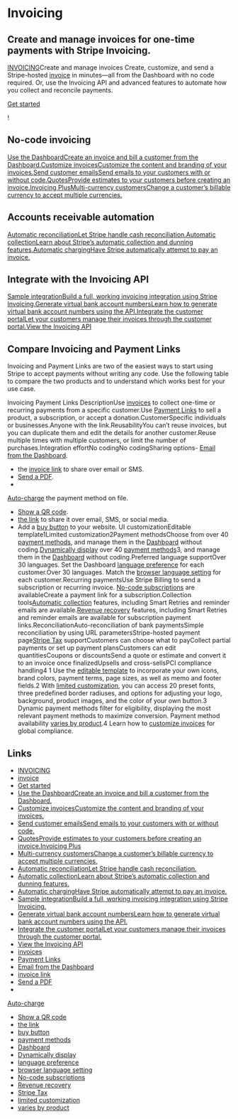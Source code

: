 # Invoicing

## Create and manage invoices for one-time payments with Stripe Invoicing.

[INVOICING](https://docs.stripe.com/invoicing)Create and manage invoices
Create, customize, and send a Stripe-hosted
[invoice](https://docs.stripe.com/api/invoices) in minutes—all from the
Dashboard with no code required. Or, use the Invoicing API and advanced features
to automate how you collect and reconcile payments.

[Get started](https://docs.stripe.com/invoicing/no-code-guide)

!

## No-code invoicing

[Use the DashboardCreate an invoice and bill a customer from the
Dashboard.](https://docs.stripe.com/invoicing/dashboard)[Customize
invoicesCustomize the content and branding of your
invoices.](https://docs.stripe.com/invoicing/customize)[Send customer emailsSend
emails to your customers with or without
code.](https://docs.stripe.com/invoicing/send-email)[QuotesProvide estimates to
your customers before creating an invoice.Invoicing
Plus](https://docs.stripe.com/quotes)[Multi-currency customersChange a
customer’s billable currency to accept multiple
currencies.](https://docs.stripe.com/invoicing/multi-currency-customers)
## Accounts receivable automation

[Automatic reconciliationLet Stripe handle cash
reconciliation.](https://docs.stripe.com/invoicing/automatic-reconciliation)[Automatic
collectionLearn about Stripe’s automatic collection and dunning
features.](https://docs.stripe.com/invoicing/automatic-collection)[Automatic
chargingHave Stripe automatically attempt to pay an
invoice.](https://docs.stripe.com/invoicing/automatic-charging)
## Integrate with the Invoicing API

[Sample integrationBuild a full, working invoicing integration using Stripe
Invoicing.](https://docs.stripe.com/invoicing/integration/quickstart)[Generate
virtual bank account numbersLearn how to generate virtual bank account numbers
using the
API.](https://docs.stripe.com/payments/customer-balance/virtual-bank-account-numbers)[Integrate
the customer portalLet your customers manage their invoices through the customer
portal.](https://docs.stripe.com/customer-management)[View the Invoicing
API](https://docs.stripe.com/docs/api/invoices)
## Compare Invoicing and Payment Links

Invoicing and Payment Links are two of the easiest ways to start using Stripe to
accept payments without writing any code. Use the following table to compare the
two products and to understand which works best for your use case.

Invoicing Payment Links DescriptionUse
[invoices](https://dashboard.stripe.com/invoices) to collect one-time or
recurring payments from a specific customer.Use [Payment
Links](https://dashboard.stripe.com/payment-links) to sell a product, a
subscription, or accept a donation.CustomerSpecific individuals or
businesses.Anyone with the link.ReusabilityYou can’t reuse invoices, but you can
duplicate them and edit the details for another customer.Reuse multiple times
with multiple customers, or limit the number of purchases.Integration effortNo
codingNo codingSharing options- [Email from the
Dashboard](https://docs.stripe.com/invoicing/dashboard#create-invoice).
- the [invoice
link](https://docs.stripe.com/invoicing/hosted-invoice-page#email-links) to
share over email or SMS.
- [Send a PDF](https://docs.stripe.com/invoicing/hosted-invoice-page).
-
[Auto-charge](https://docs.stripe.com/invoicing/automatic-charging?dashboard-or-api=dashboard)
the payment method on file.
- [Show a QR code](https://docs.stripe.com/payment-links/share#create-qr-code).
- [ the link](https://docs.stripe.com/payment-links/share#share-online) to
share it over email, SMS, or social media.
- Add a [buy button](https://docs.stripe.com/payment-links/buy-button) to your
website.
UI customizationEditable template1Limited customization2Payment methodsChoose
from over 40 [payment
methods](https://docs.stripe.com/payments/payment-methods/integration-options#choose-how-to-add-payment-methods),
and manage them in the
[Dashboard](https://dashboard.stripe.com/settings/payment_methods) without
coding.[Dynamically
display](https://docs.stripe.com/payments/payment-methods/dynamic-payment-methods)
over 40 [payment
methods](https://docs.stripe.com/payments/payment-methods/integration-options#choose-how-to-add-payment-methods)3,
and manage them in the
[Dashboard](https://dashboard.stripe.com/settings/payment_methods) without
coding.Preferred language supportOver 30 languages. Set the Dashboard [language
preference](https://docs.stripe.com/invoicing/customize#customer-language) for
each customer.Over 30 languages. Match the [browser language
setting](https://support.stripe.com/questions/supported-languages-for-stripe-checkout-and-payment-links)
for each customer.Recurring paymentsUse Stripe Billing to send a subscription or
recurring invoice. [No-code
subscriptions](https://dashboard.stripe.com/subscriptions?create=subscription)
are availableCreate a payment link for a subscription.Collection tools[Automatic
collection](https://docs.stripe.com/invoicing/automatic-collection) features,
including Smart Retries and reminder emails are available.[Revenue
recovery](https://docs.stripe.com/billing/revenue-recovery) features, including
Smart Retries and reminder emails are available for subscription payment
links.ReconciliationAuto-reconciliation of bank paymentsSimple reconciliation by
using URL parametersStripe-hosted payment page[Stripe
Tax](https://docs.stripe.com/tax) supportCustomers can choose what to payCollect
partial payments or set up payment plansCustomers can edit quantitiesCoupons or
discountsSend a quote or estimate and convert it to an invoice once
finalizedUpsells and cross-sellsPCI compliance handling4
1 Use the [editable template](https://docs.stripe.com/invoicing/customize) to
incorporate your own icons, brand colors, payment terms, page sizes, as well as
memo and footer fields.2 With [limited
customization](https://docs.stripe.com/payment-links/customize), you can access
20 preset fonts, three predefined border radiuses, and options for adjusting
your logo, background, product images, and the color of your own button.3
Dynamic payment methods filter for eligibility, displaying the most relevant
payment methods to maximize conversion. Payment method availability [varies by
product](https://docs.stripe.com/payments/payment-methods/payment-method-support#product-support).4
Learn how to [customize invoices](https://docs.stripe.com/invoicing/customize)
for global compliance.

## Links

- [INVOICING](https://docs.stripe.com/invoicing)
- [invoice](https://docs.stripe.com/api/invoices)
- [Get started](https://docs.stripe.com/invoicing/no-code-guide)
- [Use the DashboardCreate an invoice and bill a customer from the
Dashboard.](https://docs.stripe.com/invoicing/dashboard)
- [Customize invoicesCustomize the content and branding of your
invoices.](https://docs.stripe.com/invoicing/customize)
- [Send customer emailsSend emails to your customers with or without
code.](https://docs.stripe.com/invoicing/send-email)
- [QuotesProvide estimates to your customers before creating an
invoice.Invoicing Plus](https://docs.stripe.com/quotes)
- [Multi-currency customersChange a customer’s billable currency to accept
multiple
currencies.](https://docs.stripe.com/invoicing/multi-currency-customers)
- [Automatic reconciliationLet Stripe handle cash
reconciliation.](https://docs.stripe.com/invoicing/automatic-reconciliation)
- [Automatic collectionLearn about Stripe’s automatic collection and dunning
features.](https://docs.stripe.com/invoicing/automatic-collection)
- [Automatic chargingHave Stripe automatically attempt to pay an
invoice.](https://docs.stripe.com/invoicing/automatic-charging)
- [Sample integrationBuild a full, working invoicing integration using Stripe
Invoicing.](https://docs.stripe.com/invoicing/integration/quickstart)
- [Generate virtual bank account numbersLearn how to generate virtual bank
account numbers using the
API.](https://docs.stripe.com/payments/customer-balance/virtual-bank-account-numbers)
- [Integrate the customer portalLet your customers manage their invoices through
the customer portal.](https://docs.stripe.com/customer-management)
- [View the Invoicing API](https://docs.stripe.com/docs/api/invoices)
- [invoices](https://dashboard.stripe.com/invoices)
- [Payment Links](https://dashboard.stripe.com/payment-links)
- [Email from the
Dashboard](https://docs.stripe.com/invoicing/dashboard#create-invoice)
- [invoice
link](https://docs.stripe.com/invoicing/hosted-invoice-page#email-links)
- [Send a PDF](https://docs.stripe.com/invoicing/hosted-invoice-page)
-
[Auto-charge](https://docs.stripe.com/invoicing/automatic-charging?dashboard-or-api=dashboard)
- [Show a QR code](https://docs.stripe.com/payment-links/share#create-qr-code)
- [ the link](https://docs.stripe.com/payment-links/share#share-online)
- [buy button](https://docs.stripe.com/payment-links/buy-button)
- [payment
methods](https://docs.stripe.com/payments/payment-methods/integration-options#choose-how-to-add-payment-methods)
- [Dashboard](https://dashboard.stripe.com/settings/payment_methods)
- [Dynamically
display](https://docs.stripe.com/payments/payment-methods/dynamic-payment-methods)
- [language
preference](https://docs.stripe.com/invoicing/customize#customer-language)
- [browser language
setting](https://support.stripe.com/questions/supported-languages-for-stripe-checkout-and-payment-links)
- [No-code
subscriptions](https://dashboard.stripe.com/subscriptions?create=subscription)
- [Revenue recovery](https://docs.stripe.com/billing/revenue-recovery)
- [Stripe Tax](https://docs.stripe.com/tax)
- [limited customization](https://docs.stripe.com/payment-links/customize)
- [varies by
product](https://docs.stripe.com/payments/payment-methods/payment-method-support#product-support)